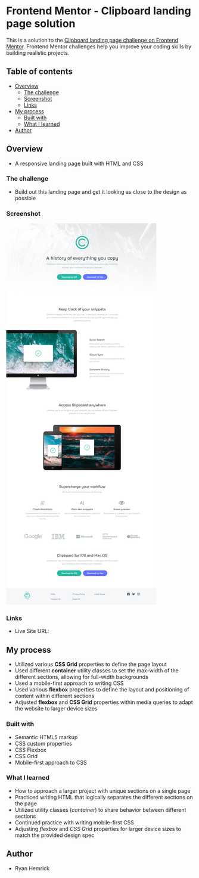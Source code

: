 # Frontend Mentor - Clipboard landing page solution

This is a solution to the [Clipboard landing page challenge on Frontend Mentor](https://www.frontendmentor.io/challenges/clipboard-landing-page-5cc9bccd6c4c91111378ecb9). Frontend Mentor challenges help you improve your coding skills by building realistic projects. 

## Table of contents

- [Overview](#overview)
  - [The challenge](#the-challenge)
  - [Screenshot](#screenshot)
  - [Links](#links)
- [My process](#my-process)
  - [Built with](#built-with)
  - [What I learned](#what-i-learned)
- [Author](#author)


## Overview
- A responsive landing page built with HTML and CSS


### The challenge
- Build out this landing page and get it looking as close to the design as possible


### Screenshot
![](./screenshot.png)


### Links
- Live Site URL: 


## My process
- Utilized various **CSS Grid** properties to define the page layout
- Used different **container** utility classes to set the max-width of the different sections, allowing for full-width backgrounds
- Used a mobile-first approach to writing CSS
- Used various **flexbox** properties to define the layout and positioning of content within different sections
- Adjusted **flexbox** and **CSS Grid** properties within media queries to adapt the website to larger device sizes
 

### Built with
- Semantic HTML5 markup
- CSS custom properties
- CSS Flexbox
- CSS Grid
- Mobile-first approach to CSS


### What I learned
- How to approach a larger project with unique sections on a single page
- Practiced writing HTML that logically separates the different sections on the page
- Utilized utility classes (*container*) to share behavior between different sections
- Continued practice with writing mobile-first CSS
- Adjusting *flexbox* and *CSS Grid* properties for larger device sizes to match the provided design spec


## Author
- Ryan Hemrick
